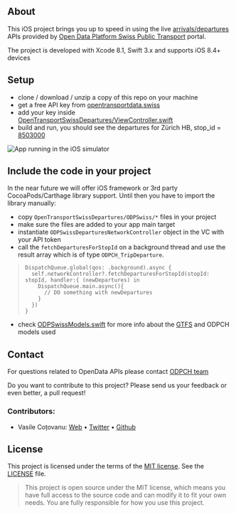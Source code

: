 ## About

This iOS project brings you up to speed in using the live [arrivals/departures](https://opentransportdata.swiss/de/cookbook/abfahrts-ankunftsanzeiger/) APIs provided by [Open Data Platform Swiss Public Transport](https://opentransportdata.swiss/en/) portal. 

The project is developed with Xcode 8.1, Swift 3.x and supports iOS 8.4+ devices

## Setup

- clone / download / unzip a copy of this repo on your machine
- get a free API key from [opentransportdata.swiss](https://opentransportdata.swiss/dev-dashboard)
- add your key inside [OpenTransportSwissDepartures/ViewController.swift](OpenTransportSwissDepartures/ViewController.swift)
- build and run, you should see the departures for Zürich HB, stop_id = [8503000](https://opentransportdata.swiss/en/dataset/didok)

![App running in the iOS simulator](https://api.monosnap.com/rpc/file/download?id=ifjuVWXpTQp1ShCMU3hXTWnXTTrcbH)

## Include the code in your project

In the near future we will offer iOS framework or 3rd party CocoaPods/Carthage library support. 
Until then you have to import the library manually:

- copy `OpenTransportSwissDepartures/ODPSwiss/*` files in your project
- make sure the files are added to your app main target
- instantiate `ODPSwissDeparturesNetworkController` object in the VC with your API token
- call the `fetchDeparturesForStopId` on a background thread and use the result array which is of type `ODPCH_TripDeparture`. 

>     DispatchQueue.global(qos: .background).async {
>       self.networkController?.fetchDeparturesForStopId(stopId: stopId, handler:{ (newDepartures) in
>         DispatchQueue.main.async(){
>           // DO something with newDepartures 
>         }
>       })
>     }

- check [ODPSwissModels.swift](OpenTransportSwissDepartures/ODPSwiss/ODPSwissModels.swift) for more info about the [GTFS](https://developers.google.com/transit/gtfs/reference/) and ODPCH models used

## Contact

For questions related to OpenData APIs please contact [ODPCH team](https://opentransportdata.swiss/en/contact-2/) 

Do you want to contribute to this project? Please send us your feedback or even better, a pull request! 

### Contributors:
- Vasile Coțovanu: [Web](http://www.vasile.ch) • [Twitter](http://twitter.com/vasile23) • [Github](https://github.com/vasile)

## License

This project is licensed under the terms of the [MIT license](https://en.wikipedia.org/wiki/MIT_License). See the [LICENSE](LICENSE) file.

> This project is open source under the MIT license, which means you have full access to the source code and can modify it to fit your own needs. You are fully responsible for how you use this project.

 